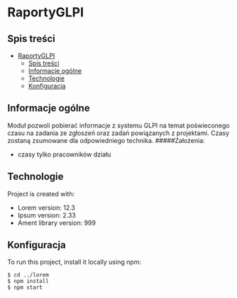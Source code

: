 # RaportyGLPI

## Spis treści

- [RaportyGLPI](#raportyglpi)
  - [Spis treści](#spis-treści)
  - [Informacje ogólne](#informacje-ogólne)
  - [Technologie](#technologie)
  - [Konfiguracja](#konfiguracja)

## Informacje ogólne

Moduł pozwoli pobierać informacje z systemu GLPI na temat poświeconego czasu na zadania ze zgłoszeń oraz zadań powiązanych z projektami. Czasy zostaną zsumowane dla odpowiedniego technika.
#####Założenia:
- czasy tylko pracowników działu

## Technologie

Project is created with:

- Lorem version: 12.3
- Ipsum version: 2.33
- Ament library version: 999

## Konfiguracja

To run this project, install it locally using npm:

```
$ cd ../lorem
$ npm install
$ npm start
```

